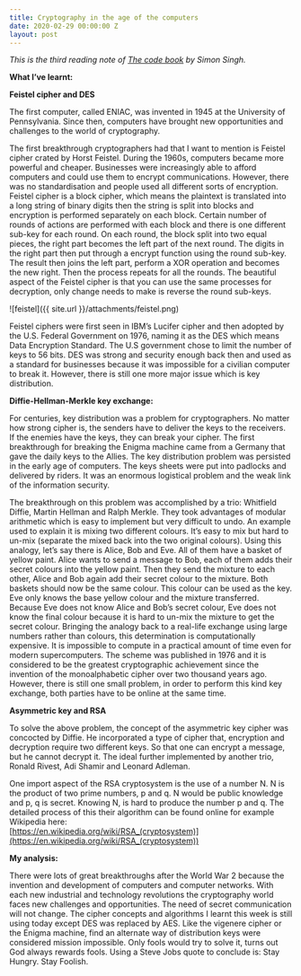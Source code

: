 ```yaml
---
title: Cryptography in the age of the computers
date: 2020-02-29 00:00:00 Z
layout: post
---
```


*This is the third reading note of [The code book](https://simonsingh.net/books/the-code-book/) by Simon Singh.*

**What I’ve learnt:**

**Feistel cipher and DES**

The first computer, called ENIAC, was invented in 1945 at the University of Pennsylvania. Since then, computers have brought new opportunities and challenges to the world of cryptography.

The first breakthrough cryptographers had that I want to mention is Feistel cipher crated by Horst Feistel. During the 1960s, computers became more powerful and cheaper. Businesses were increasingly able to afford computers and could use them to encrypt communications. However, there was no standardisation and people used all different sorts of encryption. Feistel cipher is a block cipher, which means the plaintext is translated into a long string of binary digits then the string is split into blocks and encryption is performed separately on each block. Certain number of rounds of actions are performed with each block and there is one different sub-key for each round. On each round, the block split into two equal pieces, the right part becomes the left part of the next round. The digits in the right part then put through a encrypt function using the round sub-key. The result then joins the left part, perform a XOR operation and becomes the new right. Then the process repeats for all the rounds. The beautiful aspect of the Feistel cipher is that you can use the same processes for decryption, only change needs to make is reverse the round sub-keys.

![feistel]({{ site.url }}/attachments/feistel.png) 
 
Feistel ciphers were first seen in IBM’s Lucifer cipher and then adopted by the U.S. Federal Government on 1976, naming it as the DES which means Data Encryption Standard. The U.S government chose to limit the number of keys to 56 bits. DES was strong and security enough back then and used as a standard for businesses because it was impossible for a civilian computer to break it. However, there is still one more major issue which is key distribution.

**Diffie-Hellman-Merkle key exchange:**

For centuries, key distribution was a problem for cryptographers. No matter how strong cipher is, the senders have to deliver the keys to the receivers. If the enemies have the keys, they can break your cipher. The first breakthrough for breaking the Enigma machine came from a Germany that gave the daily keys to the Allies. The key distribution problem was persisted in the early age of computers. The keys sheets were put into padlocks and delivered by riders. It was an enormous logistical problem and the weak link of the information security.

The breakthrough on this problem was accomplished by a trio: Whitfield Diffie, Martin Hellman and Ralph Merkle. They took advantages of modular arithmetic which is easy to implement but very difficult to undo. An example used to explain it is mixing two different colours. It’s easy to mix but hard to un-mix (separate the mixed back into the two original colours). Using this analogy, let’s say there is Alice, Bob and Eve. All of them have a basket of yellow paint. Alice wants to send a message to Bob, each of them adds their secret colours into the yellow paint. Then they send the mixture to each other, Alice and Bob again add their secret colour to the mixture. Both baskets should now be the same colour. This colour can be used as the key. Eve only knows the base yellow colour and the mixture transferred. Because Eve does not know Alice and Bob’s secret colour, Eve does not know the final colour because it is hard to un-mix the mixture to get the secret colour. Bringing the analogy back to a real-life exchange using large numbers rather than colours, this determination is computationally expensive. It is impossible to compute in a practical amount of time even for modern supercomputers.
The scheme was published in 1976 and it is considered to be the greatest cryptographic achievement since the invention of the monoalphabetic cipher over two thousand years ago. However, there is still one small problem, in order to perform this kind key exchange, both parties have to be online at the same time.

**Asymmetric key and RSA**

To solve the above problem, the concept of the asymmetric key cipher was concocted by Diffie. He incorporated a type of cipher that, encryption and decryption require two different keys. So that one can encrypt a message, but he cannot decrypt it. The ideal further implemented by another trio, Ronald Rivest, Adi Shamir and Leonard Adleman.

One import aspect of the RSA cryptosystem is the use of a number N. N is the product of two prime numbers, p and q. N would be public knowledge and p, q is secret. Knowing N, is hard to produce the number p and q. The detailed process of this their algorithm can be found online for example Wikipedia here:\
[https://en.wikipedia.org/wiki/RSA_(cryptosystem)](https://en.wikipedia.org/wiki/RSA_(cryptosystem))
 
**My analysis:**

There were lots of great breakthroughs after the World War 2 because the invention and development of computers and computer networks. With each new industrial and technology revolutions the cryptography world faces new challenges and opportunities. The need of secret communication will not change.
The cipher concepts and algorithms I learnt this week is still using today except DES was replaced by AES. Like the vigenere cipher or the Enigma machine, find an alternate way of distribution keys were considered mission impossible. Only fools would try to solve it, turns out God always rewards fools. Using a Steve Jobs quote to conclude is:
Stay Hungry. Stay Foolish.
